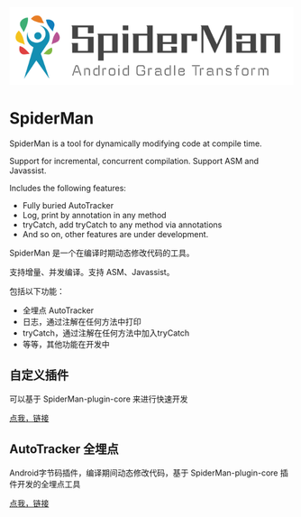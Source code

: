 ![logo](https://github.com/bugyun/SpiderMan/blob/master/art/logo.png?raw=true)

# SpiderMan
SpiderMan is a tool for dynamically modifying code at compile time.

Support for incremental, concurrent compilation. 
Support ASM and Javassist.

Includes the following features:
- Fully buried AutoTracker
- Log, print by annotation in any method
- tryCatch, add tryCatch to any method via annotations
- And so on, other features are under development.

SpiderMan 是一个在编译时期动态修改代码的工具。

支持增量、并发编译。支持 ASM、Javassist。

包括以下功能：
- 全埋点 AutoTracker
- 日志，通过注解在任何方法中打印
- tryCatch，通过注解在任何方法中加入tryCatch
- 等等，其他功能在开发中


## 自定义插件

可以基于 SpiderMan-plugin-core 来进行快速开发

[点我，链接](https://github.com/bugyun/SpiderMan/tree/master/SpiderMan-plugin-core)


## AutoTracker 全埋点

Android字节码插件，编译期间动态修改代码，基于 SpiderMan-plugin-core 插件开发的全埋点工具

[点我，链接](https://github.com/bugyun/SpiderMan/tree/master/SpiderMan-tracker-core)



